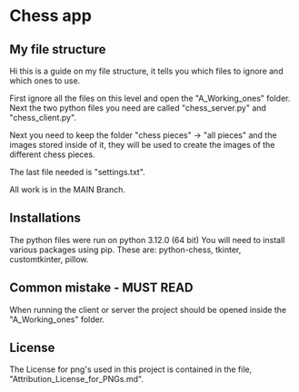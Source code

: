 # Chess app

## My file structure

Hi this is a guide on my file structure, it tells you which files to ignore and which ones to use.

First ignore all the files on this level and open the "A_Working_ones" folder.
Next the two python files you need are called "chess_server.py" and "chess_client.py".

Next you need to keep  the folder "chess pieces" -> "all pieces" and the images stored inside of it, they will be used to create the images of the different chess pieces. 

The last file needed is "settings.txt". 

All work is in the MAIN Branch.

## Installations

The python files were run on python 3.12.0 (64 bit)
You will need to install various packages using pip.
These are: python-chess, tkinter, customtkinter, pillow.

## Common mistake - MUST READ

When running the client or server the project should be opened inside the "A_Working_ones" folder.

## License

The License for png's used in this project is contained in the file, "Attribution_License_for_PNGs.md".

